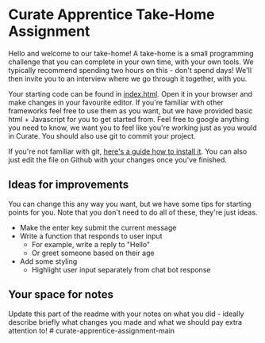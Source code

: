 # Curate Apprentice Take-Home Assignment

Hello and welcome to our take-home! A take-home is a small programming challenge that you can complete in your own time, with your own tools. We typically recommend spending two hours on this - don't spend days! We'll then invite you to an interview where we go through it together, with you.

Your starting code can be found in [index.html](index.html). Open it in your browser and make changes in your favourite editor. If you're familiar with other frameworks feel free to use them as you want, but we have provided basic html + Javascript for you to get started from. Feel free to google anything you need to know, we want you to feel like you're working just as you would in Curate. You should also use git to commit your project.

If you're not familiar with git, [here's a guide how to install it](https://git-scm.com/book/en/v2/Getting-Started-Installing-Git). You can also just edit the file on Github with your changes once you've finished.

## Ideas for improvements

You can change this any way you want, but we have some tips for starting points for you. Note that you don't need to do all of these, they're just ideas.

- Make the enter key submit the current message
- Write a function that responds to user input
  - For example, write a reply to "Hello"
  - Or greet someone based on their age
- Add some styling
  - Highlight user input separately from chat bot response

## Your space for notes

Update this part of the readme with your notes on what you did - ideally describe briefly what changes you made and what we should pay extra attention to!
#   c u r a t e - a p p r e n t i c e - a s s i g n m e n t - m a i n  
 